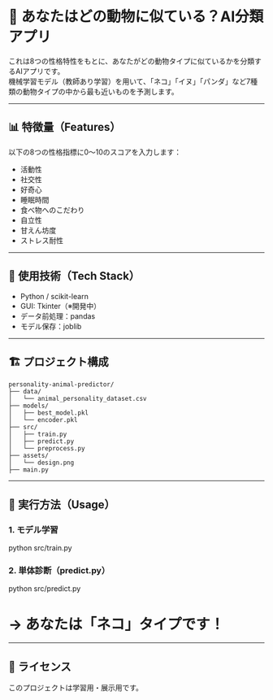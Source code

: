 # 🐾 あなたはどの動物に似ている？AI分類アプリ

これは8つの性格特性をもとに、あなたがどの動物タイプに似ているかを分類するAIアプリです。  
機械学習モデル（教師あり学習）を用いて、「ネコ」「イヌ」「パンダ」など7種類の動物タイプの中から最も近いものを予測します。

---

## 📊 特徴量（Features）

以下の8つの性格指標に0〜10のスコアを入力します：

- 活動性  
- 社交性  
- 好奇心  
- 睡眠時間  
- 食べ物へのこだわり  
- 自立性  
- 甘えん坊度  
- ストレス耐性

---

## 🧠 使用技術（Tech Stack）

- Python / scikit-learn  
- GUI: Tkinter（※開発中）  
- データ前処理：pandas  
- モデル保存：joblib  

---

## 🏗️ プロジェクト構成

```
personality-animal-predictor/
├── data/
│   └── animal_personality_dataset.csv
├── models/
│   ├── best_model.pkl
│   └── encoder.pkl
├── src/
│   ├── train.py
│   ├── predict.py
│   └── preprocess.py
├── assets/
│   └── design.png
├── main.py
```

---

## 🚀 実行方法（Usage）

### 1. モデル学習

python src/train.py

### 2. 単体診断（predict.py）


python src/predict.py
# → あなたは「ネコ」タイプです！


---


## 📄 ライセンス

このプロジェクトは学習用・展示用です。
